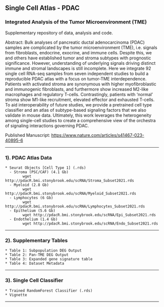 ## Single Cell Atlas - PDAC 
### Integrated Analysis of the Tumor Microenvironment (TME)
Supplementary repository of data, analysis and code.  

Abstract: Bulk analyses of pancreatic ductal adenocarcinoma (PDAC) samples are complicated by the tumor microenvironment (TME), i.e. signals from fibroblasts, endocrine, exocrine, and immune cells. Despite this, we and others have established tumor and stroma subtypes with prognostic significance. However, understanding of underlying signals driving distinct immune and stromal landscapes is still incomplete. Here we integrate 92 single cell RNA-seq samples from seven independent studies to build a reproducible PDAC atlas with a focus on tumor-TME interdependence. Patients with activated stroma are synonymous with higher myofibroblastic and immunogenic fibroblasts, and furthermore show increased M2-like macrophages and regulatory T-cells. Contrastingly, patients with ‘normal’ stroma show M1-like recruitment, elevated effector and exhausted T-cells. To aid interoperability of future studies, we provide a pretrained cell type classifier and an atlas of subtype-based signaling factors that we also validate in mouse data. Ultimately, this work leverages the heterogeneity among single-cell studies to create a comprehensive view of the orchestra of signaling interactions governing PDAC.

Published Manuscript: https://www.nature.com/articles/s41467-023-40895-6

***
### 1). **PDAC Atlas Data**   
    * Seurat Objects [Cell Type 1] (.rds)
      - Stroma (PSC/CAF) (4.1 Gb)
            wget http://pdacR.bmi.stonybrook.edu/scRNA/Stroma_Subset2021.rds
      - Myeloid (2.8 Gb)
            wget http://pdacR.bmi.stonybrook.edu/scRNA/Myeloid_Subset2021.rds
      - Lymphocytes (6 Gb)
            wget http://pdacR.bmi.stonybrook.edu/scRNA/Lymphocytes_Subset2021.rds
      - Epithelium (5.6 Gb)
            wget http://pdacR.bmi.stonybrook.edu/scRNA/Epi_Subset2021.rds
      - Endothelium (1.4 Gb)
            wget http://pdacR.bmi.stonybrook.edu/scRNA/Endo_Subset2021.rds
***     
### 2). **Supplementary Tables**
    * Table 1: Subpopulation DEG Output 
    * Table 2: Pan-TME DEG Output
    * Table 3: Expanded gene signature table
    * Table 4: Dataset Metadata
***
### 3). **Single Cell Classifier**
    * Trained RandomForest Classifier (.rds)    
    * Vignette 
***   
